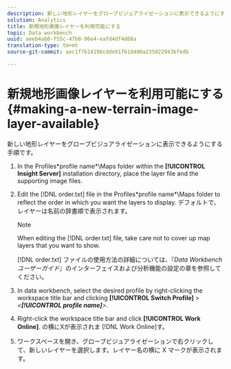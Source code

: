 ```yaml
---
description: 新しい地形レイヤーをグローブビジュアライゼーションに表示できるようにする手順です。
solution: Analytics
title: 新規地形画像レイヤーを利用可能にする
topic: Data workbench
uuid: aeeb4ab0-f55c-47b8-96e4-eafd4df4d68a
translation-type: tm+mt
source-git-commit: aec1f7b14198cdde91f61d490a235022943bfedb

---
```



# 新規地形画像レイヤーを利用可能にする{#making-a-new-terrain-image-layer-available}

新しい地形レイヤーをグローブビジュアライゼーションに表示できるようにする手順です。

1. In the Profiles\*profile name*\Maps folder within the **[!UICONTROL Insight Server]** installation directory, place the layer file and the supporting image files.
1. Edit the [!DNL order.txt] file in the Profiles\*profile name*\Maps folder to reflect the order in which you want the layers to display. デフォルトで、レイヤーは名前の辞書順で表示されます。

   >[!NOTE]
   >
   >When editing the [!DNL order.txt] file, take care not to cover up map layers that you want to show.

   [!DNL order.txt] ファイルの使用方法の詳細については、『*Data Workbench ユーザーガイド*』のインターフェイスおよび分析機能の設定の章を参照してください。

1. In data workbench, select the desired profile by right-clicking the workspace title bar and clicking **[!UICONTROL Switch Profile]** > *&lt;**[!UICONTROL profile name]**>*.
1. Right-click the workspace title bar and click **[!UICONTROL Work Online]**. の横にXが表示されま [!DNL Work Online]す。
1. ワークスペースを開き、グローブビジュアライゼーションで右クリックして、新しいレイヤーを選択します。レイヤー名の横に X マークが表示されます。
